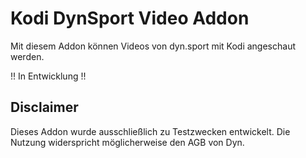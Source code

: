 # Kodi DynSport Video Addon
Mit diesem Addon können Videos von dyn.sport mit Kodi angeschaut werden.

!! In Entwicklung !!

## Disclaimer
Dieses Addon wurde ausschließlich zu Testzwecken entwickelt. Die Nutzung widerspricht möglicherweise den AGB von Dyn.
